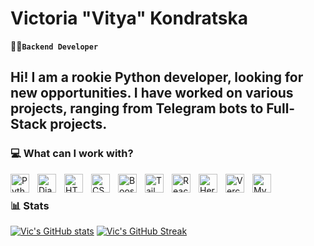 # Victoria "Vitya" Kondratska 

**🧑‍💻`Backend Developer`**

Hi! I am a rookie Python developer, looking for new opportunities. I have worked on various projects, ranging from Telegram bots to Full-Stack projects.
---

### 💻 What can I work with?

<img align="left" alt="Python" width="30px" style="padding-right:10px;" src="https://cdn.jsdelivr.net/gh/devicons/devicon/icons/python/python-plain.svg" />
<img align="left" alt="Django" width="30px" style="padding-right:10px;" src="https://cdn.jsdelivr.net/gh/devicons/devicon/icons/django/django-plain.svg" />
<img align="left" alt="HTML" width="30px" style="padding-right:10px;" src="https://cdn.jsdelivr.net/gh/devicons/devicon/icons/html5/html5-plain.svg" />
<img align="left" alt="CSS" width="30px" style="padding-right:10px;" src="https://cdn.jsdelivr.net/gh/devicons/devicon/icons/css3/css3-plain.svg" />
<img align='left' alt='Boostrap' width='30px' style='padding-right: 10px;' src="https://cdn.jsdelivr.net/gh/devicons/devicon/icons/bootstrap/bootstrap-original.svg"/>
<img align="left" alt="Tailwind" width="30px" style="padding-right:10px;" src="https://cdn.jsdelivr.net/gh/devicons/devicon@latest/icons/tailwindcss/tailwindcss-original-wordmark.svg" />
<img align="left" alt="React" width="30px" style="padding-right:10px;" src="https://cdn.jsdelivr.net/gh/devicons/devicon@latest/icons/react/react-original-wordmark.svg" />
<img align="left" alt="Heroku" width="30px" style="padding-right:10px;" src="https://cdn.jsdelivr.net/gh/devicons/devicon/icons/heroku/heroku-plain.svg" />
<img align="left" alt="Vercel" width="30px" style="padding-right:10px;" src="https://cdn.jsdelivr.net/gh/devicons/devicon@latest/icons/vercel/vercel-original.svg" />          
<img align="left" alt="MySQL" width="30px" style="padding-right:10px;" src="https://cdn.jsdelivr.net/gh/devicons/devicon@latest/icons/mysql/mysql-original.svg" />


<br />

### 📊 Stats

[![Vic's GitHub stats](https://github-readme-stats.vercel.app/api?username=gearbeagel&show_icons=true&theme=radical)](https://github.com/anuraghazra/github-readme-stats)
[![Vic's GitHub Streak](https://streak-stats.demolab.com?user=gearbeagel&theme=radical)](https://git.io/streak-stats)

